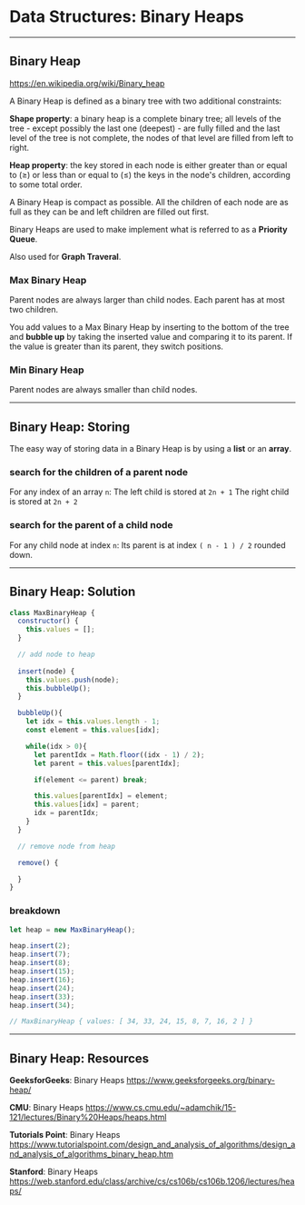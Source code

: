 # Data Structures: Binary Heaps

---

## Binary Heap

<https://en.wikipedia.org/wiki/Binary_heap>

A Binary Heap is defined as a binary tree with two additional constraints:

**Shape property**: a binary heap is a complete binary tree; all levels of the tree - except possibly the last one (deepest) - are fully filled and the last level of the tree is not complete, the nodes of that level are filled from left to right.

**Heap property**: the key stored in each node is either greater than or equal to (≥) or less than or equal to (≤) the keys in the node's children, according to some total order.

A Binary Heap is compact as possible. All the children of each node are as full as they can be and left children are filled out first.

Binary Heaps are used to make implement what is referred to as a **Priority Queue**.

Also used for **Graph Traveral**.

### Max Binary Heap

Parent nodes are always larger than child nodes. Each parent has at most two children.

You add values to a Max Binary Heap by inserting to the bottom of the tree and **bubble up** by taking the inserted value and comparing it to its parent. If the value is greater than its parent, they switch positions.

### Min Binary Heap

Parent nodes are always smaller than child nodes.

---

## Binary Heap: Storing

The easy way of storing data in a Binary Heap is by using a **list** or an **array**.

### search for the children of a parent node

For any index of an array `n`:
The left child is stored at `2n + 1`
The right child is stored at `2n + 2`

### search for the parent of a child node

For any child node at index `n`:
Its parent is at index `( n - 1 ) / 2` rounded down.

---

## Binary Heap: Solution

```js
class MaxBinaryHeap {
  constructor() {
    this.values = [];
  }

  // add node to heap
  
  insert(node) {
    this.values.push(node);
    this.bubbleUp();
  }

  bubbleUp(){
    let idx = this.values.length - 1;
    const element = this.values[idx];

    while(idx > 0){
      let parentIdx = Math.floor((idx - 1) / 2);
      let parent = this.values[parentIdx];

      if(element <= parent) break;

      this.values[parentIdx] = element;
      this.values[idx] = parent;
      idx = parentIdx;
    }
  }

  // remove node from heap

  remove() {

  }
}
```

### breakdown

```js
let heap = new MaxBinaryHeap();

heap.insert(2);
heap.insert(7);
heap.insert(8);
heap.insert(15);
heap.insert(16);
heap.insert(24);
heap.insert(33);
heap.insert(34);

// MaxBinaryHeap { values: [ 34, 33, 24, 15, 8, 7, 16, 2 ] }

```

---

## Binary Heap: Resources

**GeeksforGeeks**: Binary Heaps
<https://www.geeksforgeeks.org/binary-heap/>

**CMU**: Binary Heaps
<https://www.cs.cmu.edu/~adamchik/15-121/lectures/Binary%20Heaps/heaps.html>

**Tutorials Point**: Binary Heaps
<https://www.tutorialspoint.com/design_and_analysis_of_algorithms/design_and_analysis_of_algorithms_binary_heap.htm>

**Stanford**: Binary Heaps
<https://web.stanford.edu/class/archive/cs/cs106b/cs106b.1206/lectures/heaps/>
